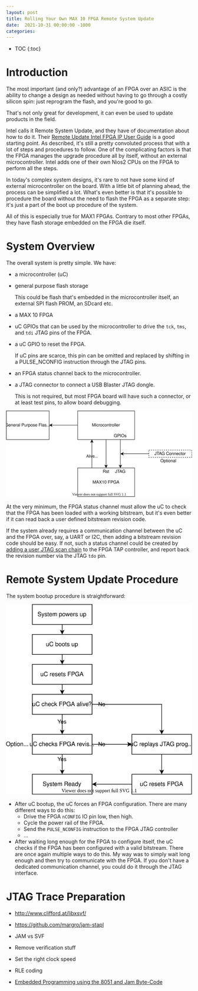 ```yaml
---
layout: post
title: Rolling Your Own MAX 10 FPGA Remote System Update
date:  2021-10-31 00:00:00 -1000
categories:
---
```


* TOC
{:toc}

# Introduction

The most important (and only?) advantage of an FPGA over an ASIC is the ability to 
change a design as needed without having to go through a costly silicon spin: just reprogram
the flash, and you're good to go.

That's not only great for development, it can even be used to update products in the field.

Intel calls it Remote System Update, and they have of documentation about how to do it.
Their [Remote Update Intel FPGA IP User Guide](https://www.intel.com/content/dam/www/programmable/us/en/pdfs/literature/ug/ug_altremote.pdf)
is a good starting point. As described, it's still a pretty convoluted process that with a lot of steps 
and procedures to follow. One of the complicating factors is that the FPGA manages the 
upgrade procedure all by itself, without an external microcontroller. Intel adds 
one of their own Nios2 CPUs on the FPGA to perform all the steps.

In today's complex system designs, it's rare to not have some kind of external microcontroller
on the board. With a little bit of planning ahead, the process can be simplified a lot. What's
even better is that it's possible to procedure the board without the need to flash the FPGA
as a separate step: it's just a part of the boot up procedure of the system.

All of this is especially true for MAX1 FPGAs. Contrary to most other FPGAs, they have flash
storage embedded on the FPGA die itself. 

# System Overview

The overall system is pretty simple. We have:

* a microcontroller (uC)
* general purpose flash storage

  This could be flash that's embedded in the microcontroller itself, an external SPI flash PROM, an SDcard etc.

* a MAX 10 FPGA
* uC GPIOs that can be used by the microcontroller to drive the `tck`, `tms`, and `tdi` JTAG pins of the FPGA.
* a uC GPIO to reset the FPGA. 
 
  If uC pins are scarce, this pin can be omitted and replaced by shifting in a
  PULSE_NCONFIG instruction through the JTAG pins.

* an FPGA status channel back to the microcontroller.
* a JTAG connector to connect a USB Blaster JTAG dongle. 

  This is not required, but most FPGA board will have such a connector, or at least test pins, to allow board debugging.

![System diagram](/assets/max10_remote_system_upgrade/remote_system_upgrade-system_overview.svg)

At the very minimum, the FPGA status channel must allow the uC to check that the FPGA has been loaded 
with a working bitstream, but it's even better if it can read back a user defined bitstream revision code. 

If the system already requires a communication channel between the uC and the FPGA over, say, a UART or
I2C, then adding a bitstream revision code should be easy. If not, such a status channel could
be created by [adding a user JTAG scan chain](/2021/10/30/Intel-JTAG-Primitive.html)
to the FPGA TAP controller, and report back the revision number via the JTAG `tdo` pin.

# Remote System Update Procedure

The system bootup procedure is straightforward:

![Remote system upgrade bootup procedure](/assets/max10_remote_system_upgrade/remote_system_upgrade-bootup_procedure.svg)

* After uC bootup, the uC forces an FPGA configuration. There are many different ways to do this:
    * Drive the FPGA `nCONFIG` IO pin low, then high. 
    * Cycle the power rail of the FPGA.
    * Send the `PULSE_NCONFIG` instruction to the FPGA JTAG controller
    * ...
* After waiting long enough for the FPGA to configure itself, the uC checks if the FPGA
  has been configured with a valid bitstream. There are once again multiple ways to do this. My
  way was to simply wait long enough and then try to communicate with the FPGA. If you don't 
  have a dedicated communication channel, you could do it through the JTAG interface.

# JTAG Trace Preparation

* http://www.clifford.at/libxsvf/
* https://github.com/margro/jam-stapl

* JAM vs SVF
* Remove verification stuff
* Set the right clock speed
* RLE coding


* [Embedded Programming using the 8051 and Jam Byte-Code](https://www.intel.com/content/dam/www/programmable/us/en/pdfs/literature/an/an111.pdf)
